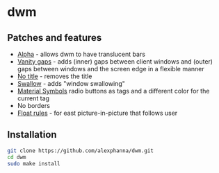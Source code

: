 # dwm
## Patches and features
- [Alpha](https://dwm.suckless.org/patches/alpha/) - allows dwm to have translucent bars
- [Vanity gaps](https://dwm.suckless.org/patches/vanitygaps/) - adds (inner) gaps between client windows and (outer) gaps between windows and the screen edge in a flexible manner
- [No title](https://dwm.suckless.org/patches/notitle/) - removes the title
- [Swallow](https://dwm.suckless.org/patches/swallow/) - adds "window swallowing"
- [Material Symbols](https://fonts.google.com/icons) radio buttons as tags and a different color for the current tag
- No borders
- [Float rules](https://dwm.suckless.org/patches/floatrules/) - for east picture-in-picture that follows user

## Installation
```bash
git clone https://github.com/alexphanna/dwm.git
cd dwm
sudo make install
```
